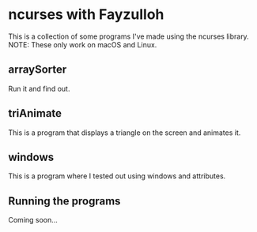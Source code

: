 # ncurses with Fayzulloh

This is a collection of some programs I've made using the ncurses library.
NOTE: These only work on macOS and Linux.

## arraySorter

Run it and find out.

## triAnimate

This is a program that displays a triangle on the screen and animates it.

## windows

This is a program where I tested out using windows and attributes.

## Running the programs

Coming soon...
